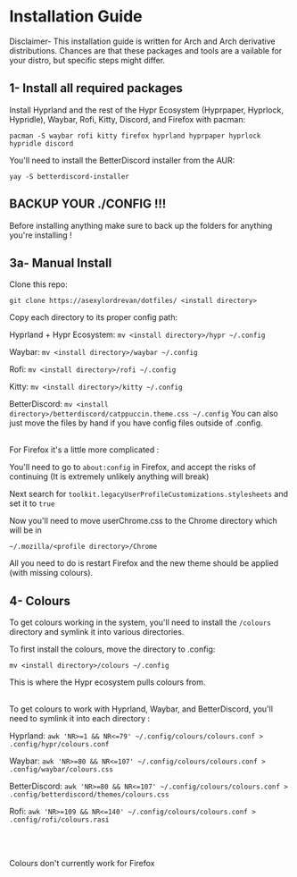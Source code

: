 # Installation Guide

Disclaimer- This installation guide is written for Arch and Arch derivative distributions.
Chances are that these packages and tools are a vailable for your distro, but specific steps might differ.

## 1- Install all required packages
Install Hyprland and the rest of the Hypr Ecosystem (Hyprpaper, Hyprlock, Hypridle), Waybar, Rofi, Kitty, Discord, and Firefox with pacman:

  `pacman -S waybar rofi kitty firefox hyprland hyprpaper hyprlock hypridle discord`

You'll need to install the BetterDiscord installer from the AUR:

  `yay -S betterdiscord-installer`
## BACKUP YOUR ./CONFIG !!!
Before installing anything make sure to back up the folders for anything you're installing !

## 3a- Manual Install
Clone this repo:

`git clone https://asexylordrevan/dotfiles/ <install directory>`

Copy each directory to its proper config path:

Hyprland + Hypr Ecosystem: `mv <install directory>/hypr ~/.config`

Waybar: `mv <install directory>/waybar ~/.config`

Rofi: `mv <install directory>/rofi ~/.config`

Kitty: `mv <install directory>/kitty ~/.config`

BetterDiscord: `mv <install directory>/betterdiscord/catppuccin.theme.css ~/.config`
You can also just move the files by hand if you have config files outside of .config.
<br />
<br />

For Firefox it's a little more complicated : 

You'll need to go to `about:config` in Firefox, and accept the risks of continuing (It is extremely unlikely anything will break)

Next search for `toolkit.legacyUserProfileCustomizations.stylesheets` and set it to `true`

Now you'll need to move userChrome.css to the Chrome directory which will be in 

`~/.mozilla/<profile directory>/Chrome`

All you need to do is restart Firefox and the new theme should be applied (with missing colours).

## 4- Colours

To get colours working in the system, you'll need to install the `/colours` directory and symlink it into various directories.

To first install the colours, move the directory to .config:

`mv <install directory>/colours ~/.config`

This is where the Hypr ecosystem pulls colours from.
<br />
<br />

To get colours to work with Hyprland, Waybar, and BetterDiscord, you'll need to symlink it into each directory : 

Hyprland: `awk 'NR>=1 && NR<=79' ~/.config/colours/colours.conf > .config/hypr/colours.conf`

Waybar: `awk 'NR>=80 && NR<=107' ~/.config/colours/colours.conf > .config/waybar/colours.css`

BetterDiscord: `awk 'NR>=80 && NR<=107' ~/.config/colours/colours.conf > .config/betterdiscord/themes/colours.css`

Rofi: `awk 'NR>=109 && NR<=140' ~/.config/colours/colours.conf > .config/rofi/colours.rasi`

<br />
<br />

Colours don't currently work for Firefox
